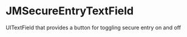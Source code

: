 JMSecureEntryTextField
======================

UITextField that provides a button for toggling secure entry on and off
